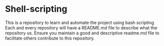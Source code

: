 # Shell-scripting
This is a repository to learn and automate the project using bash scripting 
Each and every repository will have a README.md file to describe what the repository us. Ensure you maintain a good and descriptive readme.md file to facilitate others contribute to this repository.